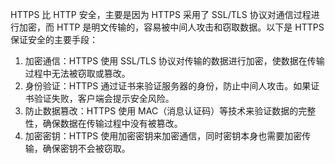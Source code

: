 HTTPS 比 HTTP 安全，主要是因为 HTTPS 采用了 SSL/TLS 协议对通信过程进行加密，而 HTTP 是明文传输的，容易被中间人攻击和窃取数据。以下是 HTTPS 保证安全的主要手段：

1. 加密通信：HTTPS 使用 SSL/TLS 协议对传输的数据进行加密，使数据在传输过程中无法被窃取或篡改。
2. 身份验证：HTTPS 通过证书来验证服务器的身份，防止中间人攻击。如果证书验证失败，客户端会提示安全风险。
3. 防止数据篡改：HTTPS 使用 MAC（消息认证码）等技术来验证数据的完整性，确保数据在传输过程中没有被篡改。
4. 加密密钥：HTTPS 使用加密密钥来加密通信，同时密钥本身也需要加密传输，确保密钥不会被窃取。
